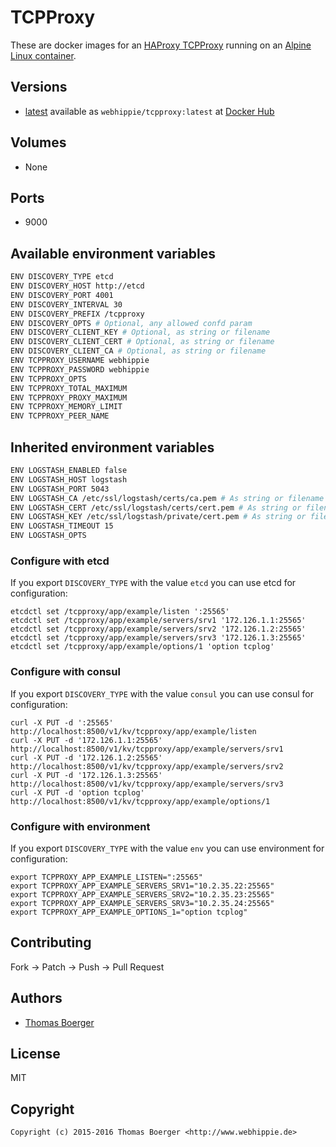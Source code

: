 # TCPProxy

These are docker images for an [HAProxy TCPProxy](http://www.haproxy.org/) running on an
[Alpine Linux container](https://registry.hub.docker.com/u/webhippie/alpine/).


## Versions

* [latest](https://github.com/dockhippie/tcpproxy/tree/master)
  available as ```webhippie/tcpproxy:latest``` at
  [Docker Hub](https://registry.hub.docker.com/u/webhippie/tcpproxy/)


## Volumes

* None


## Ports

* 9000


## Available environment variables

```bash
ENV DISCOVERY_TYPE etcd
ENV DISCOVERY_HOST http://etcd
ENV DISCOVERY_PORT 4001
ENV DISCOVERY_INTERVAL 30
ENV DISCOVERY_PREFIX /tcpproxy
ENV DISCOVERY_OPTS # Optional, any allowed confd param
ENV DISCOVERY_CLIENT_KEY # Optional, as string or filename
ENV DISCOVERY_CLIENT_CERT # Optional, as string or filename
ENV DISCOVERY_CLIENT_CA # Optional, as string or filename
ENV TCPPROXY_USERNAME webhippie
ENV TCPPROXY_PASSWORD webhippie
ENV TCPPROXY_OPTS
ENV TCPPROXY_TOTAL_MAXIMUM
ENV TCPPROXY_PROXY_MAXIMUM
ENV TCPPROXY_MEMORY_LIMIT
ENV TCPPROXY_PEER_NAME
```


## Inherited environment variables

```bash
ENV LOGSTASH_ENABLED false
ENV LOGSTASH_HOST logstash
ENV LOGSTASH_PORT 5043
ENV LOGSTASH_CA /etc/ssl/logstash/certs/ca.pem # As string or filename
ENV LOGSTASH_CERT /etc/ssl/logstash/certs/cert.pem # As string or filename
ENV LOGSTASH_KEY /etc/ssl/logstash/private/cert.pem # As string or filename
ENV LOGSTASH_TIMEOUT 15
ENV LOGSTASH_OPTS
```


### Configure with etcd

If you export ```DISCOVERY_TYPE``` with the value ```etcd``` you can use etcd
for configuration:

```
etcdctl set /tcpproxy/app/example/listen ':25565'
etcdctl set /tcpproxy/app/example/servers/srv1 '172.126.1.1:25565'
etcdctl set /tcpproxy/app/example/servers/srv2 '172.126.1.2:25565'
etcdctl set /tcpproxy/app/example/servers/srv3 '172.126.1.3:25565'
etcdctl set /tcpproxy/app/example/options/1 'option tcplog'
```


### Configure with consul

If you export ```DISCOVERY_TYPE``` with the value ```consul``` you can use
consul for configuration:

```
curl -X PUT -d ':25565' http://localhost:8500/v1/kv/tcpproxy/app/example/listen
curl -X PUT -d '172.126.1.1:25565' http://localhost:8500/v1/kv/tcpproxy/app/example/servers/srv1 
curl -X PUT -d '172.126.1.2:25565' http://localhost:8500/v1/kv/tcpproxy/app/example/servers/srv2 
curl -X PUT -d '172.126.1.3:25565' http://localhost:8500/v1/kv/tcpproxy/app/example/servers/srv3 
curl -X PUT -d 'option tcplog' http://localhost:8500/v1/kv/tcpproxy/app/example/options/1 
```


### Configure with environment

If you export ```DISCOVERY_TYPE``` with the value ```env``` you can use
environment for configuration:

```
export TCPPROXY_APP_EXAMPLE_LISTEN=":25565"
export TCPPROXY_APP_EXAMPLE_SERVERS_SRV1="10.2.35.22:25565"
export TCPPROXY_APP_EXAMPLE_SERVERS_SRV2="10.2.35.23:25565"
export TCPPROXY_APP_EXAMPLE_SERVERS_SRV3="10.2.35.24:25565"
export TCPPROXY_APP_EXAMPLE_OPTIONS_1="option tcplog"
```


## Contributing

Fork -> Patch -> Push -> Pull Request


## Authors

* [Thomas Boerger](https://github.com/tboerger)


## License

MIT


## Copyright

```
Copyright (c) 2015-2016 Thomas Boerger <http://www.webhippie.de>
```
